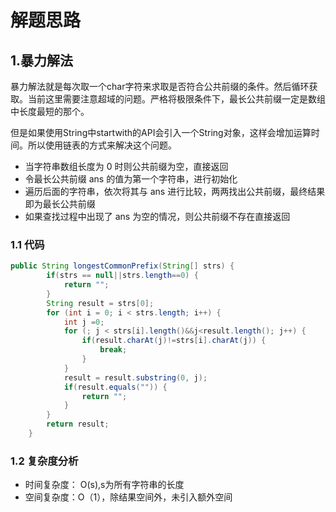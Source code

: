 # 解题思路

## 1.暴力解法

暴力解法就是每次取一个char字符来求取是否符合公共前缀的条件。然后循环获取。当前这里需要注意超域的问题。严格将极限条件下，最长公共前缀一定是数组中长度最短的那个。

但是如果使用String中startwith的API会引入一个String对象，这样会增加运算时间。所以使用链表的方式来解决这个问题。

* 当字符串数组长度为 0 时则公共前缀为空，直接返回
* 令最长公共前缀 ans 的值为第一个字符串，进行初始化
* 遍历后面的字符串，依次将其与 ans 进行比较，两两找出公共前缀，最终结果即为最长公共前缀
* 如果查找过程中出现了 ans 为空的情况，则公共前缀不存在直接返回

### 1.1 代码

```java
public String longestCommonPrefix(String[] strs) {
		if(strs == null||strs.length==0) {
			return "";
		}		
		String result = strs[0];
		for (int i = 0; i < strs.length; i++) {
			int j =0;
			for (; j < strs[i].length()&&j<result.length(); j++) {
				if(result.charAt(j)!=strs[i].charAt(j)) {
					break;
				}
			}
			result = result.substring(0, j);
			if(result.equals("")) {
				return "";
			}
		}
		return result;
    }
```

### 1.2 复杂度分析

* 时间复杂度： O(s),s为所有字符串的长度
* 空间复杂度：O（1），除结果空间外，未引入额外空间